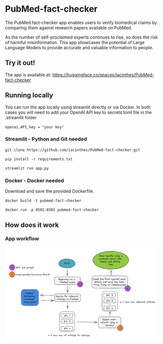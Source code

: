 # PubMed-fact-checker

The PubMed fact-checker app enables users to verify biomedical claims by comparing them against research papers available on PubMed.

As the number of self-proclaimed experts continues to rise, so does the risk of harmful misinformation. This app showcases the potential of Large Language Models to provide accurate and valuable information to people.

## Try it out!
The app is available at: https://huggingface.co/spaces/jacinthes/PubMed-fact-checker

## Running locally
You can run the app locally using streamlit directly or via Docker. 
In both cases you will need to add your OpenAI API key to secrets.toml file in the .streamlit folder
```
openai_API_key = "your key"
```
### Streamlit - Python and Git needed
```
git clone https://github.com/jacinthes/PubMed-fact-checker.git
```
```
pip install -r requirements.txt
```
```
streamlit run app.py
```
### Docker - Docker needed
Download and save the provided Dockerfile.
```
docker build -t pubmed-fact-checker
```
```
docker run -p 8501:8501 pubmed-fact-checker
```
## How does it work
### App workflow
![Alt text](https://github.com/jacinthes/PubMed-fact-checker/blob/main/app_workflow.png)
